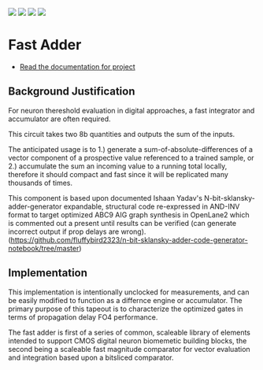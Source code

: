 ![](../../workflows/gds/badge.svg) ![](../../workflows/docs/badge.svg) ![](../../workflows/test/badge.svg) ![](../../workflows/fpga/badge.svg)

# Fast Adder

- [Read the documentation for project](docs/info.md)

## Background Justification

For neuron thereshold evaluation in digital approaches, a fast integrator and accumulator are often required.

This circuit takes two 8b quantities and outputs the sum of the inputs.

The anticipated usage is to 1.) generate a sum-of-absolute-differences of a vector component of a prospective value referenced to a trained sample, or 2.) accumulate the sum an incoming value to a running total locally, therefore it should compact and fast since it will be replicated many thousands of times.

This component is based upon documented Ishaan Yadav's N-bit-sklansky-adder-generator expandable, structural code re-expressed in AND-INV format to target optimized ABC9 AIG graph synthesis in OpenLane2 which is commented out a present until results can be verified (can generate incorrect output if prop delays are wrong).
(https://github.com/fluffybird2323/n-bit-sklansky-adder-code-generator-notebook/tree/master)

## Implementation

This implementation is intentionally unclocked for measurements, and can be easily modified to function as a differnce engine or accumulator. The primary purpose of this tapeout is to characterize the optimized gates in terms of propagation delay FO4 performance.

The fast adder is first of a series of common, scaleable library of elements intended to support CMOS digital neuron biomemetic building blocks, the second being a scaleable fast magnitude comparator for vector evaluation and integration based upon a bitsliced comparator.

